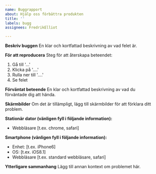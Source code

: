 ```yaml
---
name: Buggrapport
about: Hjälp oss förbättra produkten
title: ''
labels: bugg
assignees: FredrikElliot

---
```


**Beskriv buggen**
En klar och kortfattad beskrivning av vad felet är.

**För att reproducera**
Steg för att återskapa beteendet:
1. Gå till '...'
2. Klicka på '....'
3. Rulla ner till '....'
4. Se felet

**Förväntat beteende**
En klar och kortfattad beskrivning av vad du förväntade dig att hända.

**Skärmbilder**
Om det är tillämpligt, lägg till skärmbilder för att förklara ditt problem.

**Stationär dator (vänligen fyll i följande information):**
 - Webbläsare [t.ex. chrome, safari]

**Smartphone (vänligen fyll i följande information):**
 - Enhet: [t.ex. iPhone6]
 - OS: [t.ex. iOS8.1]
 - Webbläsare [t.ex. standard webbläsare, safari]

**Ytterligare sammanhang**
Lägg till annan kontext om problemet här.
